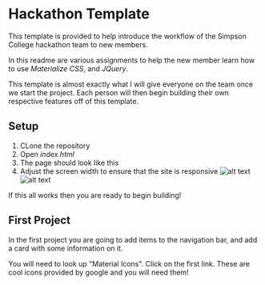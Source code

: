 # Hackathon Template
This template is provided to help introduce the workflow of the Simpson College
 hackathon team to new members.

In this readme are various assignments to help the new member learn how to use
*Materialize CSS*, and *JQuery*.

This template is almost exactly what I will give everyone on the team once we
start the project. Each person will then begin building their own respective
features off of this template.



## Setup
1. CLone the repository
2. Open *index.html*
3. The page should look like this
4. Adjust the screen width to ensure that the site is responsive
![alt text][mobile-template]
![alt text][tablet-template]

If this all works then you are ready to begin building!

## First Project
In the first project you are going to add items to the navigation bar, and
add a card with some information on it.

You will need to look up "Material Icons". Click on the first link. These
are cool icons provided by google and you will need them!


[mobile-template]: http://i.imgur.com/MwkpNRw.png "Smaller width screens"
[tablet-template]: http://i.imgur.com/Gqj2h3S.png "Larger width screens"

